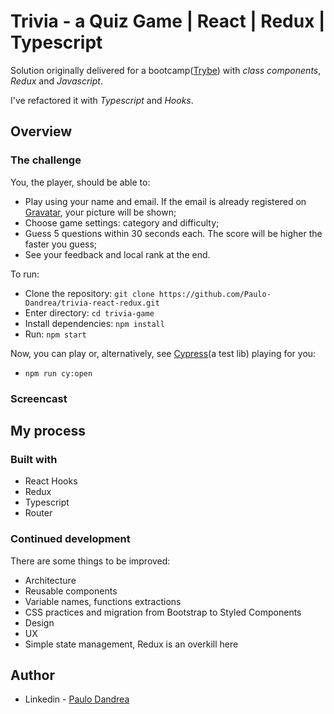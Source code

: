 # Trivia - a Quiz Game | React | Redux | Typescript


Solution originally delivered for a bootcamp([Trybe](https://labsnews.com/en/news/business/trybe-the-school-for-devs-raises-27-million-to-expand-training-portfolio/)) with *class components*, *Redux* and *Javascript*. 

I've refactored it with *Typescript* and *Hooks*.


## Overview


### The challenge

You, the player, should be able to:

- Play using your name and email. If the email is already registered on [Gravatar](https://en.gravatar.com/), your picture will be shown;
- Choose game settings: category and difficulty;
- Guess 5 questions within 30 seconds each. The score will be higher the faster you guess;
- See your feedback and local rank at the end.

To run:

- Clone the repository: `git clone https://github.com/Paulo-Dandrea/trivia-react-redux.git`
- Enter directory: `cd trivia-game`
- Install dependencies: `npm install`
- Run: `npm start`

Now, you can play or, alternatively, see [Cypress](https://www.cypress.io/)(a test lib) playing for you:

- `npm run cy:open`

### Screencast

## My process

### Built with

- React Hooks
- Redux
- Typescript
- Router
### Continued development

There are some things to be improved:

- Architecture
- Reusable components
- Variable names, functions extractions
- CSS practices and migration from Bootstrap to Styled Components
- Design
- UX
- Simple state management, Redux is an overkill here

## Author

- Linkedin - [Paulo Dandrea](https://www.linkedin.com/in/paulo-dandrea/)
